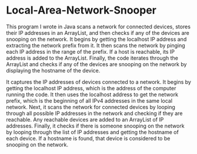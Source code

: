 # Local-Area-Network-Snooper

This program I wrote in Java scans a network for connected devices, stores their IP addresses in an ArrayList, and then checks if any of the devices are snooping on the network. It begins by getting the localhost IP address and extracting the network prefix from it. It then scans the network by pinging each IP address in the range of the prefix. If a host is reachable, its IP address is added to the ArrayList. Finally, the code iterates through the ArrayList and checks if any of the devices are snooping on the network by displaying the hostname of the device. 

It captures the IP addresses of devices connected to a network. It begins by getting the localhost IP address, which is the address of the computer running the code. It then uses the localhost address to get the network prefix, which is the beginning of all IPv4 addresses in the same local network. Next, it scans the network for connected devices by looping through all possible IP addresses in the network and checking if they are reachable. Any reachable devices are added to an ArrayList of IP addresses. Finally, it checks if there is someone snooping on the network by looping through the list of IP addresses and getting the hostname of each device. If a hostname is found, that device is considered to be snooping on the network.
